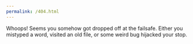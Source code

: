 ```yaml
---
permalink: /404.html
---
```


Whoops! Seems you somehow got dropped off at the failsafe.
Either you mistyped a word, visited an old file, or some weird bug hijacked your stop.
